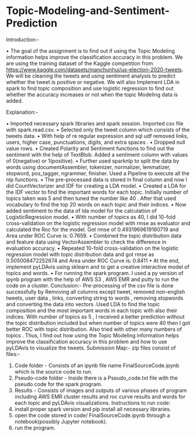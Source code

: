 # Topic-Modeling-and-Sentiment-Prediction
Introduction:-

• The goal of the assignment is to find out if using the Topic Modeling information helps improve the classification accuracy in this problem. We are using the training dataset of the Kaggle competition from https://www.kaggle.com/datasets/manchunhui/us-election-2020-tweets. We will be cleaning the tweets and using sentiment analysis to predict whether the tweet is positive or negative. We will also Implement LDA in spark to find topic composition and use logistic regression to find out whether the accuracy increases or not when the topic Modeling data is added.

Explanation:-

• Imported necessary spark libraries and spark session. Imported csv file with spark.read.csv.
• Selected only the tweet column which consists of the tweets data.
• With help of re regular expression and sql udf removed links, users, higher case, punctuations, digits, and extra spaces .
• Dropped null value rows.
• Created Polarity and Sentiment functions to find out the sentiment with the help of TextBlob. Added a sentiment column with values of 0(negative) or 1(positive).
• Further used sparknlp to split the data by words using documentAssembler, tokenizer, normalizer, lemmatizer, stopword, pos_tagger, ngrammer, finisher. Used a Pipeline to execute all the nlp functions.
• The pre-processed data is stored in final column and now I did CountVectorizer and IDF for creating a LDA model.
• Created a LDA for the IDF vector to find the important words for each topic. Initially number of topics taken was 5 and then tuned the number like 40 . After that used vocabulary to find the top 20 words on each topic and their indices.
• Now added sentiment to the data of lda model for the calculation of LogisticRegression model.
• With number of topics as 40, I did 10-fold cross-validation on the logistic regression model with rmse as evaluator and calculated the Roc for the model. Got rmse of 0.4931969619160719 and Area under ROC Curve is: 0.7659.
• Combined the topic distribution data and feature data using VectorAssembler to check the difference in evaluation accuracy.
• Repeated 10-fold cross-validation on the logistic regression model with topic distribution data and got rmse as 0.505008472252674 and Area under ROC Curve is: 0.8411
• At the end, implement pyLDAvis using sklearn and to get a creative interactive model of topics and words.
• For running the spark program. I used a py version of ipynb program with the help of AWS S3 , AWS EMR and putty to run the code on a cluster.
Conclusion:-
Pre-processing of the csv file is done successfully by Removing all columns except tweet, removed non-english tweets, user data , links, converting string to words , removing stopwords and converting the data into vectors .Used LDA to find the topic composition and the most important words in each topic with also their indices. With number of topics as 5 , I received a better prediction without the topic distribution included but when number of topics were 40 then I got better ROC with topic distribution. Also tried with other many numbers of topics . Thus, I find out how using the Topic Modeling information helps improve the classification accuracy in this problem and how to use pyLDAvis to visualize the tweets.
Submission Map:-
zip files consist of files:-
1) Code folder - Consists of an ipynb file name FinalSourceCode.ipynb which is the source code to run.
2) Pseudo-code folder - Inside there is a Pseudo_code.txt file with the pseudo code for the spark program.
3) Results - Consists of images and outputs of various phases of program including AWS EMR cluster results and roc curve results and words for each topic and pyLDAvis visualizations.
Instructions to run code:
1) install proper spark version and pip install all necessary libraries.
2) open the code stored in code/ FinalSourceCode.ipynb through a notebook(possibly Jupyter notebook).
3) run the program.
